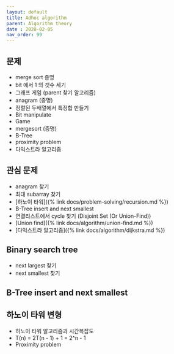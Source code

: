 ```yaml
---
layout: default
title: Adhoc algorithm
parent: Algorithm theory
date : 2020-02-05
nav_order: 99
---
```


## 문제

- merge sort 증명
- bit 에서 1 의 갯수 세기
- 그래프 게임 (parent 찾기 알고리즘)
- anagram (증명)
- 정렬된 두배열에서 특정합 만들기
- Bit manipulate
- Game
- mergesort (증명)
- B-Tree
- proximity problem
- 다익스트라 알고리즘

## 관심 문제

- anagram 찾기
- 최대 subarray 찾기
- [하노이 타워]({% link docs/problem-solving/recursion.md %})
- B-Tree insert and next smallest
- 연결리스트에서 cycle 찾기 (Disjoint Set (Or Union-Find))
- [Union find]({% link docs/algorithm/union-find.md %})
- [다익스트라 알고리즘]({% link docs/algorithm/dijkstra.md %})

## Binary search tree

- next largest 찾기
- next smallest 찾기

## B-Tree insert and next smallest

## 하노이 타워 변형

- 하노이 타워 알고리즘과 시간복잡도
- T(n) = 2T(n - 1) + 1 = 2^n - 1
- Proximity problem

